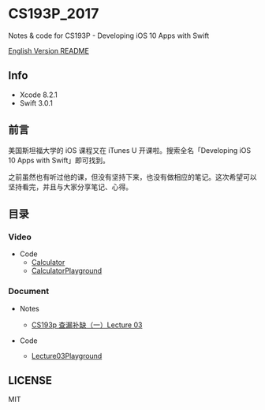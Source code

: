 # CS193P_2017

Notes &amp; code for CS193P - Developing iOS 10 Apps with Swift

[English Version README](README.md)

## Info

- Xcode 8.2.1
- Swift 3.0.1

## 前言

美国斯坦福大学的 iOS 课程又在 iTunes U 开课啦。搜索全名「Developing iOS 10 Apps with Swift」即可找到。

之前虽然也有听过他的课，但没有坚持下来，也没有做相应的笔记。这次希望可以坚持看完，并且与大家分享笔记、心得。

## 目录

### Video

- Code
  - [Calculator](/Calculator/)
  - [CalculatorPlayground](/CalculatorPlayground.playground/)

### Document

- Notes
  - [CS193p 查漏补缺（一）Lecture 03](http://www.jianshu.com/p/95cb7f051792)

- Code
  - [Lecture03Playground](/Lecture03/)

## LICENSE

MIT
